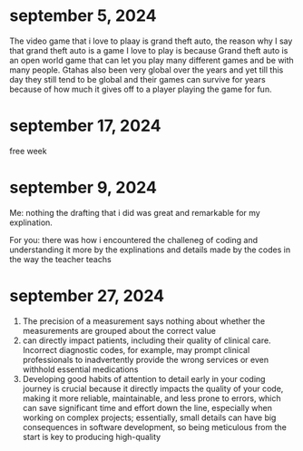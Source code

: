 
# september 5, 2024

The video game that i love to plaay is grand theft auto, the reason why I say that grand theft auto is a game I love to play is because Grand theft auto is an open world game that can let you play many different games and be with many people. Gtahas also been very global over the years and yet till this day they still tend to be global and their games can survive for years because of how much it gives off to a player playing the game for fun.

# september 17, 2024

free week 

# september 9, 2024

Me: nothing the drafting that i did was great and remarkable for my explination.

For you: there was how i encountered the challeneg of coding and understanding it more by the explinations and details made by the codes in the way the teacher teachs

# september 27, 2024 

1.  The precision of a measurement says nothing about whether the measurements are grouped about the correct value
2.   can directly impact patients, including their quality of clinical care. Incorrect diagnostic codes, for example, may prompt clinical professionals to inadvertently provide the wrong services or even withhold essential medications
3.   Developing good habits of attention to detail early in your coding journey is crucial because it directly impacts the quality of your code, making it more reliable, maintainable, and less prone to errors, which can save significant time and effort down the line, especially when working on complex projects; essentially, small details can have big consequences in software development, so being meticulous from the start is key to producing high-quality
